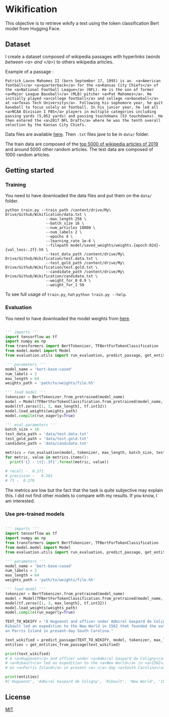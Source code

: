 # Wikification

This objective is to retrieve wikify a text using the token classification Bert model from Hugging Face. 

## Dataset

I create a dataset composed of wikipedia passages with hyperlinks (*words between \<a\> and \</a\>*) to others wikipedia articles. 

Example of a passage :

```
Patrick Lavon Mahomes II (born September 17, 1995) is an  <a>American football</a> <a>quarterback</a> for the <a>Kansas City Chiefs</a> of the <a>National Football League</a> (NFL). He is the son of former <a>Major League Baseball</a> (MLB) pitcher <a>Pat Mahomes</a>. He initially played <a>college football</a> and college <a>baseball</a> at <a>Texas Tech University</a>. Following his sophomore year, he quit baseball to focus solely on football. In his junior year, he led all <a>NCAA Division I FBS</a> players in multiple categories including passing yards (5,052 yards) and passing touchdowns (53 touchdowns). He then entered the <a>2017 NFL Draft</a> where he was the tenth overall selection by the Kansas City Chiefs.
```

Data files are available [here](https://drive.google.com/open?id=14CYMrUx3rQk0E17W_lKzdRgp0AHM6xp1). Then ``.txt`` files jave to be in ``data/`` folder.

The train data are composed of the [top 5000 of wikipedia articles of 2019](https://en.wikipedia.org/wiki/User:West.andrew.g/2019_Popular_pages) and around 5000 other random articles. The test data are composed of 1000 random articles. 

## Getting started

### Training

You need to have downloaded the data files and put them on the ``data/`` folder.

```
python train.py --train_path /content/drive/My\ Drive/Github/Wikification/data.txt \
                  --max_length 256 \
                  --batch_size 16 \
                  --num_articles 10000 \
                  --num_labels 2 \
                  --epochs 4 \
                  --learning_rate 1e-6 \
                  --filepath model/saved_weights/weights.{epoch:02d}-{val_loss:.2f}.h5 \
                  --test_data_path /content/drive/My\ Drive/Github/Wikification/test.data.txt \
                  --test_gold_path /content/drive/My\ Drive/Github/Wikification/test.gold.txt \
                  --candidate_path /content/drive/My\ Drive/Github/Wikification/candidate.txt \
                  --weight_for_0 0.9 \
                  --weight_for_1 50
```

To see full usage of ``train.py``, run ``python train.py --help``.

### Evaluation

You need to have downloaded the model weights from [here](https://github.com/airKlizz/Wikification/releases/download/v1.0-model_weights/weights.loss.0.21.h5).

```python

''' imports '''
import tensorflow as tf
import numpy as np
from transformers import BertTokenizer, TFBertForTokenClassification
from model.model import Model
from evaluation.utils import run_evaluation, predict_passage, get_entities_from_passage

''' parameters '''
model_name = 'bert-base-cased'
num_labels = 2
max_length = 64
weights_path = 'path/to/weights/file.h5'

''' load model '''
tokenizer = BertTokenizer.from_pretrained(model_name)
model = Model(TFBertForTokenClassification.from_pretrained(model_name, num_labels=num_labels)) # need to optimize this step by loading config instead of weights
model(tf.zeros([1, 3, max_length], tf.int32))
model.load_weights(weights_path)
model.compile(run_eagerly=True)

''' eval parameters '''
batch_size = 16
test_data_path = 'data/test.data.txt'
test_gold_path = 'data/test.gold.txt'
candidate_path = 'data/candidate.txt'

metrics = run_evaluation(model, tokenizer, max_length, batch_size, test_data_path, test_gold_path, candidate_path)
for metric, value in metrics.items():
  print('{} - \t{:.3f}'.format(metric, value))
  
# recall - 	0.271
# precision - 	0.282
# f1 - 	0.276
```

The metrics are low but the fact that the task is quite subjective may explain this. I did not find other models to compare with my results. If you know, I am interested.

### Use pre-trained models

```python

''' imports '''
import tensorflow as tf
import numpy as np
from transformers import BertTokenizer, TFBertForTokenClassification
from model.model import Model
from evaluation.utils import run_evaluation, predict_passage, get_entities_from_passage

''' parameters '''
model_name = 'bert-base-cased'
num_labels = 2
max_length = 64
weights_path = 'path/to/weights/file.h5'

''' load model '''
tokenizer = BertTokenizer.from_pretrained(model_name)
model = Model(TFBertForTokenClassification.from_pretrained(model_name, num_labels=num_labels)) # need to optimize this step by loading config instead of weights
model(tf.zeros([1, 3, max_length], tf.int32))
model.load_weights(weights_path)
model.compile(run_eagerly=True)

TEXT_TO_WIKIFY = "A Huguenot and officer under Admiral Gaspard de Coligny, \
Ribault led an expedition to the New World in 1562 that founded the outpost of Charlesfort \
on Parris Island in present-day South Carolina."

text_wikified = predict_passage(TEXT_TO_WIKIFY, model, tokenizer, max_length)
entities = get_entities_from_passage(text_wikified)

print(text_wikified)
# A <a>Huguenot</a> and officer under <a>Admiral Gaspard de Coligny</a> , 
# <a>Ribault</a> led an expedition to the <a>New World</a> in <a>1562</a> that founded the <a>outpost</a> of <a>Charlesfort</a> 
# on <a>Parris Island</a> in present <a>-</a> day <a>South Carolina</a> .

print(entities)
#['Huguenot', 'Admiral Gaspard de Coligny', 'Ribault', 'New World', '1562', 'outpost', 'Charlesfort', 'Parris Island', '-', 'South Carolina']


```

## License
[MIT](https://choosealicense.com/licenses/mit/)
